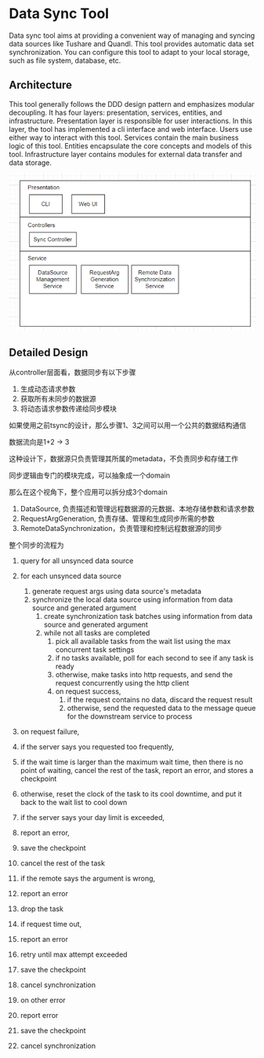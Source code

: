 # Data Sync Tool

Data sync tool aims at providing a convenient way of managing and syncing data sources like Tushare and Quandl. This tool provides automatic data set synchronization. You can configure this tool to adapt to your local storage, such as file system, database, etc.

## Architecture

This tool generally follows the DDD design pattern and emphasizes modular decoupling. It has four layers: presentation, services, entities, and infrastructure. Presentation layer is responsible for user interactions. In this layer, the tool has implemented a cli interface and web interface. Users use either way to interact with this tool. Services contain the main business logic of this tool. Entities encapsulate the core concepts and models of this tool. Infrastructure layer contains modules for external data transfer and data storage.


![1676612941960](image/detailed_design/1676612941960.png)

## Detailed Design


从controller层面看，数据同步有以下步骤

1. 生成动态请求参数
2. 获取所有未同步的数据源
3. 将动态请求参数传递给同步模块

如果使用之前tsync的设计，那么步骤1、3之间可以用一个公共的数据结构通信

数据流向是1+2 -> 3

这种设计下，数据源只负责管理其所属的metadata，不负责同步和存储工作

同步逻辑由专门的模块完成，可以抽象成一个domain

那么在这个视角下，整个应用可以拆分成3个domain

1. DataSource, 负责描述和管理远程数据源的元数据、本地存储参数和请求参数
2. RequestArgGeneration, 负责存储、管理和生成同步所需的参数
3. RemoteDataSynchronization，负责管理和控制远程数据源的同步

整个同步的流程为

1. query for all unsynced data source
2. for each unsynced data source

   1. generate request args using data source's metadata
   2. synchronize the local data source using information from data source and generated argument
      1. create synchronization task batches using information from data source and generated argument
      2. while not all tasks are completed
         1. pick all available tasks from the wait list using the max concurrent task settings
         2. if no tasks available, poll for each second to see if any task is ready
         3. otherwise, make tasks into http requests, and send the request concurrently using the http client
         4. on request success,
            1. if the request contains no data, discard the request result
            2. otherwise, send the requested data to the message queue for the downstream service to process
3. on request failure,
4. if the server says you requested too frequently,
5. if the wait time is larger than the maximum wait time, then there is no point of waiting, cancel the rest of the task, report an error, and stores a checkpoint
6. otherwise, reset the clock of the task to its cool downtime, and put it back to the wait list to cool down
7. if the server says your day limit is exceeded,
8. report an error,
9. save the checkpoint
10. cancel the rest of the task
11. if the remote says the argument is wrong,
12. report an error
13. drop the task
14. if request time out,
15. report an error
16. retry until max attempt exceeded
17. save the checkpoint
18. cancel synchronization
19. on other error
20. report error
21. save the checkpoint
22. cancel synchronization
